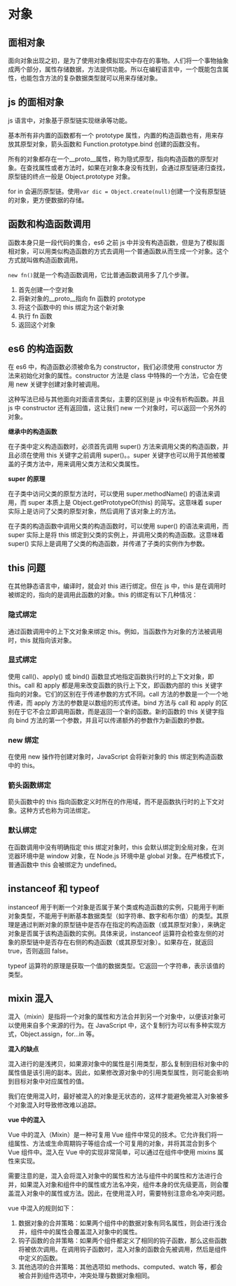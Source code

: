 # 对象

## 面相对象

面向对象出现之初，是为了使用对象模拟现实中存在的事物。人们将一个事物抽象成两个部分，属性存储数据，方法提供功能。所以在编程语言中，一个既能包含属性，也能包含方法的复杂数据类型就可以用来存储对象。

## js 的面相对象

js 语言中，对象基于原型链实现继承等功能。

基本所有非内置的函数都有一个 prototype 属性，内置的构造函数也有，用来存放其原型对象，箭头函数和 Function.prototype.bind 创建的函数没有。

所有的对象都存在一个\_\_proto\_\_属性，称为隐式原型，指向构造函数的原型对象。在查找属性或者方法时，如果在对象本身没有找到，会通过原型链递归查找，原型链的终点一般是 Object.prototype 对象。

for in 会遍历原型链。使用`var dic = Object.create(null)`创建一个没有原型链的对象，更方便数据的存储。

## 函数和构造函数调用

函数本身只是一段代码的集合，es6 之前 js 中并没有构造函数，但是为了模拟面相对象，可以用类似构造函数的方式去调用一个普通函数从而生成一个对象。这个方式就叫做构造函数调用。

`new fn()`就是一个构造函数调用，它比普通函数调用多了几个步骤。

1. 首先创建一个空对象
2. 将新对象的\_\_proto\_\_指向 fn 函数的 prototype
3. 将这个函数中的 this 绑定为这个新对象
4. 执行 fn 函数
5. 返回这个对象

## es6 的构造函数

在 es6 中，构造函数必须被命名为 constructor，我们必须使用 constructor 方法来初始化对象的属性。constructor 方法是 class 中特殊的一个方法，它会在使用 new 关键字创建对象时被调用。

这种写法已经与其他面向对面语言类似，主要的区别是 js 中没有析构函数。并且 js 中 constructor 还有返回值，这让我们 new 一个对象时，可以返回一个另外的对象。

**继承中的构造函数**

在子类中定义构造函数时，必须首先调用 super() 方法来调用父类的构造函数，并且必须在使用 this 关键字之前调用 super()。。super 关键字也可以用于其他被覆盖的子类方法中，用来调用父类方法和父类属性。

**super 的原理**

在子类中访问父类的原型方法时，可以使用 super.methodName() 的语法来调用，而 super 本质上是 Object.getPrototypeOf(this) 的简写。这意味着 super 实际上是访问了父类的原型对象，然后调用了该对象上的方法。

在子类的构造函数中调用父类的构造函数时，可以使用 super() 的语法来调用，而 super 实际上是将 this 绑定到父类的实例上，并调用父类的构造函数。这意味着 super() 实际上是调用了父类的构造函数，并传递了子类的实例作为参数。

## this 问题

在其他静态语言中，编译时，就会对 this 进行绑定。但在 js 中，this 是在调用时被绑定的，指向的是调用此函数的对象。this 的绑定有以下几种情况：

### 隐式绑定

通过函数调用中的上下文对象来绑定 this。例如，当函数作为对象的方法被调用时，this 就指向该对象。

### 显式绑定

使用 call()、apply() 或 bind() 函数显式地指定函数执行时的上下文对象，即 this。call 和 apply 都是用来改变函数的执行上下文，即函数内部的 this 关键字指向的对象。它们的区别在于传递参数的方式不同。call 方法的参数是一个一个地传递，而 apply 方法的参数是以数组的形式传递。bind 方法与 call 和 apply 的区别在于它不会立即调用函数，而是返回一个新的函数。新的函数的 this 关键字指向 bind 方法的第一个参数，并且可以传递额外的参数作为新函数的参数。

### new 绑定

在使用 new 操作符创建对象时，JavaScript 会将新对象的 this 绑定到构造函数中的 this。

### 箭头函数绑定

箭头函数中的 this 指向函数定义时所在的作用域，而不是函数执行时的上下文对象。这种方式也称为词法绑定。

### 默认绑定

在函数调用中没有明确指定 this 绑定对象时，this 会默认绑定到全局对象，在浏览器环境中是 window 对象，在 Node.js 环境中是 global 对象。在严格模式下，普通函数中 this 会被绑定为 undefined。

## instanceof 和 typeof

instanceof 用于判断一个对象是否属于某个类或构造函数的实例，只能用于判断对象类型，不能用于判断基本数据类型（如字符串、数字和布尔值）的类型。其原理是通过判断对象的原型链中是否存在指定的构造函数（或其原型对象），来确定对象是否属于该构造函数的实例。具体来说，instanceof 运算符会检查左侧的对象的原型链中是否存在右侧的构造函数（或其原型对象）。如果存在，就返回 true，否则返回 false。

typeof 运算符的原理是获取一个值的数据类型。它返回一个字符串，表示该值的类型。

## mixin 混入

混入（mixin）是指将一个对象的属性和方法合并到另一个对象中，以便该对象可以使用来自多个来源的行为。在 JavaScript 中，这个复制行为可以有多种实现方式，Object.assign，for...in 等。

**混入的缺点**

混入进行的是浅拷贝，如果源对象中的属性是引用类型，那么复制到目标对象中的属性值是该引用的副本。因此，如果修改源对象中的引用类型属性，则可能会影响到目标对象中对应属性的值。

我们在使用混入时，最好被混入的对象是无状态的，这样才能避免被混入对象被多个对象混入时导致修改难以追踪。

**vue 中的混入**

Vue 中的混入（Mixin）是一种可复用 Vue 组件中常见的技术。它允许我们将一组属性、方法或生命周期钩子等组合成一个可复用的对象，并将其混合到多个 Vue 组件中。混入在 Vue 中的实现非常简单，可以通过在组件中使用 mixins 属性来实现。

需要注意的是，混入会将混入对象中的属性和方法与组件中的属性和方法进行合并，如果混入对象和组件中的属性或方法名冲突，组件本身的优先级更高，则会覆盖混入对象中的属性或方法。因此，在使用混入时，需要特别注意命名冲突问题。

vue 中混入的规则如下：

1. 数据对象的合并策略：如果两个组件中的数据对象有同名属性，则会进行浅合并，组件中的属性会覆盖混入对象中的属性。
2. 钩子函数的合并策略：如果两个组件都定义了相同的钩子函数，那么这些函数将被依次调用。在调用钩子函数时，混入对象的函数会先被调用，然后是组件中定义的函数。
3. 其他选项的合并策略：其他选项如 methods、computed、watch 等，都会被合并到组件选项中，冲突处理与数据对象相同。
